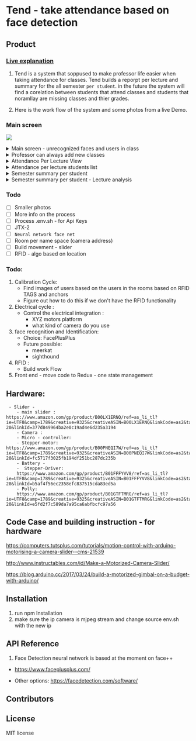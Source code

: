 # Tend - take attendance based on face detection

## Product

### [Live explanation](www.)

1. Tend is a system that soppused to make professor life easier when taking attendance for classes. Tend builds a reporpt per lecture and summary for the all semester ```per student```. in the future the system will find a corelation between students that attend classes and students that noramllay are missing classes and thier grades.

2. Here is the work flow of the system and some photos from a live Demo.


### Main screen

  ![](./readmeImg/main.jpg)


 <details>
 <summary>Main screen - unrecognized faces and users in class  </summary>

 ![](./readmeImg/main2.jpg)

 </details>

 <details>
 <summary>Professor can always add new classes   </summary>

![](./readmeImg/add_Class.jpg)

 </details>

 <details>
 <summary>Attendance Per Lecture View</summary>

 ![](./readmeImg/attendance_Per_Lecture.jpg)

 </details>


 <details>
 <summary>Attendance per lecture students list</summary>

![](./readmeImg/Attendance_Per_Lecture_Students_List.jpg)

 </details>

 <details>
 <summary>Semester summary per student</summary>

 ![](./readmeImg/Semester_summary_per_student.jpg)

 </details>

 <details>
 <summary>Semester summary per student - Lecture analysis</summary>

 ![](./readmeImg/Semester_summary_per_student_analysis.jpg)

 </details>


### Todo

- [ ] Smaller photos
- [ ] More info on the process
- [ ] Process .env.sh - for Api Keys
- [ ] JTX-2
- [ ] ```Neural network face net```
- [ ] Room per name space (camera address)
- [ ] Build movement - slider
- [ ] RFID - algo based on location

### Todo:
1. Calibration Cycle:
    - Find images of users based on the users in the rooms based on RFID TAGS and anchors
    - Figure out how to do this if we don't have the RFID functionality
2. Electrical cycle :
    - Control the electrical integration :
      - XYZ motors platform
      - what kind of camera do you use
3. face recognition and Identification:
    - Choice: FacePlusPlus
    - Future possible:
      - meerkat
      - sighthound
4. RFID :
    - Build work Flow
5. Front end - move code to Redux - one state management


## Hardware:

     - Slider -
        - main slider : https://www.amazon.com/gp/product/B00LX1ERNQ/ref=as_li_tl?ie=UTF8&camp=1789&creative=9325&creativeASIN=B00LX1ERNQ&linkCode=as2&tag=maxmak05-20&linkId=377d849964ba2e0c19ad4e6d235a3194
        - Camera :
        - Micro - controller:
        - Stepper-motor: https://www.amazon.com/gp/product/B00PNEQI7W/ref=as_li_tl?ie=UTF8&camp=1789&creative=9325&creativeASIN=B00PNEQI7W&linkCode=as2&tag=maxmak05-20&linkId=fc5717f3025fb194df251bc287dc235b
        - Battery -
        -  Stepper-Driver:
        https://www.amazon.com/gp/product/B01FFFYVV8/ref=as_li_tl?ie=UTF8&camp=1789&creative=9325&creativeASIN=B01FFFYVV8&linkCode=as2&tag=maxmak05-20&linkId=b5af4f56ec2358efc837515cda83ed5a
        - Polly:
        https://www.amazon.com/gp/product/B01GTFTMRG/ref=as_li_tl?ie=UTF8&camp=1789&creative=9325&creativeASIN=B01GTFTMRG&linkCode=as2&tag=maxmak05-20&linkId=e5fd2f7c589da7a95ca6abfbcfc97a56

## Code Case and building instruction - for hardware

https://computers.tutsplus.com/tutorials/motion-control-with-arduino-motorising-a-camera-slider--cms-21539

http://www.instructables.com/id/Make-a-Motorized-Camera-Slider/

https://blog.arduino.cc/2017/03/24/build-a-motorized-gimbal-on-a-budget-with-arduino/

## Installation

1. run npm Installation
2. make sure the ip camera is mjpeg stream and change source env.sh with the new ip

## API Reference

1. Face Detection neural network is based at the moment on face++

- https://www.faceplusplus.com/

- Other options:
  https://facedetection.com/software/

## Contributors


## License
  MIT license
